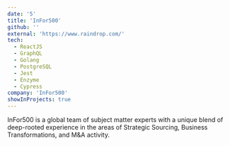 ```yaml
---
date: '5'
title: 'InFor500'
github: ''
external: 'https://www.raindrop.com/'
tech:
  - ReactJS
  - GraphQL
  - Golang
  - PostgreSQL
  - Jest
  - Enzyme
  - Cypress
company: 'InFor500'
showInProjects: true
---
```


InFor500 is a global team of subject matter experts with a unique blend of deep-rooted experience in the areas of Strategic Sourcing, Business Transformations, and M&A activity.
